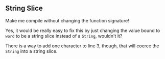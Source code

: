 ## String Slice

Make me compile without changing the function signature!

<div class="hint">
  Yes, it would be really easy to fix this by just changing the value bound to <code>word</code> to be a string slice instead of a <code>String</code>, wouldn't it?

  There is a way to add one character to line 3, though, that will coerce the `String` into a string slice.
</div>
